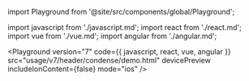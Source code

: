 import Playground from '@site/src/components/global/Playground';

import javascript from './javascript.md';
import react from './react.md';
import vue from './vue.md';
import angular from './angular.md';

<Playground
  version="7"
  code={{ javascript, react, vue, angular }}
  src="usage/v7/header/condense/demo.html"
  devicePreview
  includeIonContent={false}
  mode="ios"
/>
